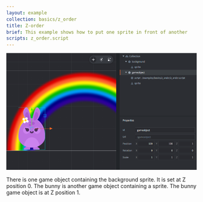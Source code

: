 ```yaml
---
layout: example
collection: basics/z_order
title: Z-order
brief: This example shows how to put one sprite in front of another
scripts: z_order.script
---
```


![z order](z_order.png)

There is one game object containing the background sprite. It is set at Z position 0.
The bunny is another game object containing a sprite. The bunny game object is at Z position 1.
